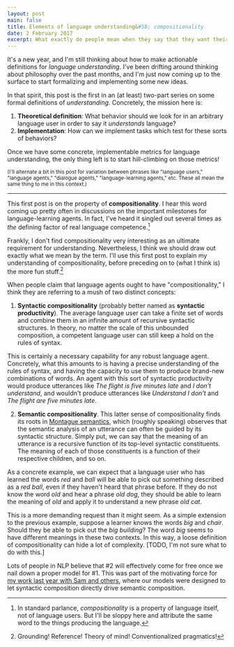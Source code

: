 ```yaml
---
layout: post
main: false
title: Elements of language understanding&#58; compositionality
date: 2 February 2017
excerpt: What exactly do people mean when they say that they want their dialogue agents to have "compositionality?" How can we start working on concrete tests for this magical property?
---
```


It's a new year, and I'm still thinking about how to make actionable definitions for *language understanding*.
I've been drifting around thinking about philosophy over the past months, and I'm just now coming up to the surface to start formalizing and implementing some new ideas.

In that spirit, this post is the first in an (at least) two-part series on some formal definitions of *understanding*. Concretely, the mission here is:

1. **Theoretical definition**: What behavior should we look for in an arbitrary language user in order to say it *understands* language?
2. **Implementation**: How can we implement tasks which test for these sorts of behaviors?

Once we have some concrete, implementable metrics for language understanding, the only thing left is to start hill-climbing on those metrics!

<small>(I'll alternate a bit in this post for variation between phrases like "language users," "language agents," "dialogue agents," "language-learning agents," etc. These all mean the same thing to me in this context.)</small>

---

This first post is on the property of **compositionality**. I hear this word coming up pretty often in discussions on the important milestones for language-learning agents. In fact, I've heard it singled out several times as *the* defining factor of real language competence.[^3]

Frankly, I don't find compositionality very interesting as an ultimate requirement for understanding. Nevertheless, I think we should draw out exactly what we mean by the term. I'll use this first post to explain my understanding of compositionality, before preceding on to (what I think is) the more fun stuff.[^2]

When people claim that language agents ought to have "compositionality," I think they are referring to a mush of two distinct concepts:

1. **Syntactic compositionality** (probably better named as **syntactic productivity**). The average language user can take a finite set of words and combine them in an infinite amount of recursive syntactic structures. In theory, no matter the scale of this unbounded composition, a competent language user can still keep a hold on the rules of syntax.

  This is certainly a necessary capability for any robust language agent. Concretely, what this amounts to is having a precise understanding of the rules of syntax, and having the capacity to use them to produce brand-new combinations of words. An agent with this sort of syntactic productivity would produce utterances like *The flight is five minutes late* and *I don't understand*, and wouldn't produce utterances like *Understand I don't* and *The flight are five minutes late*.

2. **Semantic compositionality**. This latter sense of compositionality finds its roots in [Montague semantics][1], which (roughly speaking) observes that the semantic analysis of an utterance can often be guided by its syntactic structure. Simply put, we can say that the meaning of an utterance is a recursive function of its top-level syntactic constituents. The meaning of each of those constituents is a function of their respective children, and so on.

  As a concrete example, we can expect that a language user who has learned the words *red* and *ball* will be able to pick out something described as a *red ball*, even if they haven't heard that phrase before. If they do not know the word *old* and hear a phrase *old dog*, they should be able to learn the meaning of *old* and apply it to understand a new phrase *old cat*.

  This is a more demanding request than it might seem. As a simple extension to the previous example, suppose a learner knows the words *big* and *chair*. Should they be able to pick out the *big building*? The word *big* seems to have different meanings in these two contexts. In this way, a loose definition of compositionality can hide a lot of complexity. [TODO, I'm not sure what to do with this.]

Lots of people in NLP believe that #2 will effectively come for free once we nail down a proper model for #1. This was part of the motivating force for [my work last year with Sam and others][5], where our models were designed to let syntactic composition directly drive semantic composition.

[^2]: Grounding! Reference! Theory of mind! Conventionalized pragmatics!
[^3]: In standard parlance, *compositionality* is a property of language itself, not of language users. But I'll be sloppy here and attribute the same word to the things producing the language.

[1]: https://en.wikipedia.org/wiki/Montague_grammar
[2]: http://www.cell.com/trends/cognitive-sciences/fulltext/S1364-6613(16)30122-X
[3]: http://www.foldl.me/2016/situated-language-learning/
[4]: https://nips.cc/Conferences/2016
[5]: http://www.foldl.me/2016/spinn-hybrid-tree-sequence-models/

